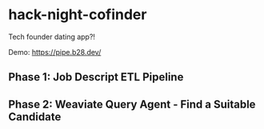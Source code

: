 # hack-night-cofinder
Tech founder dating app?!

Demo: https://pipe.b28.dev/

## Phase 1: Job Descript ETL Pipeline

## Phase 2: Weaviate Query Agent - Find a Suitable Candidate
